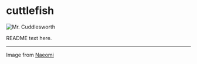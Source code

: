 cuttlefish
==========

![Mr. Cuddlesworth](http://pre14.deviantart.net/049e/th/pre/f/2013/365/f/a/cuttlefish_by_naeomi-d709r4p.png)

README text here.

---

Image from [Naeomi](http://naeomi.deviantart.com/art/Prize-Mr-Cuddlesworth-423718297)
